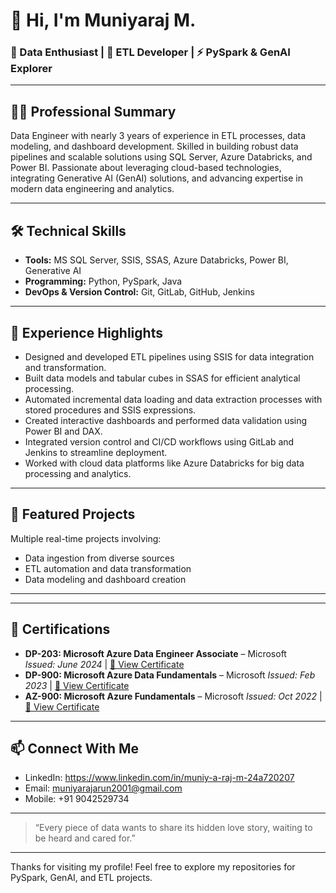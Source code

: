 # 👋 Hi, I'm Muniyaraj M.

### 🧠 Data Enthusiast | 🔄 ETL Developer | ⚡ PySpark & GenAI Explorer

---

## 👨‍💻 Professional Summary
Data Engineer with nearly 3 years of experience in ETL processes, data modeling, and dashboard development. Skilled in building robust data pipelines and scalable solutions using SQL Server, Azure Databricks, and Power BI. Passionate about leveraging cloud-based technologies, integrating Generative AI (GenAI) solutions, and advancing expertise in modern data engineering and analytics.

---

## 🛠️ Technical Skills
- **Tools:** MS SQL Server, SSIS, SSAS, Azure Databricks, Power BI, Generative AI  
- **Programming:** Python, PySpark, Java  
- **DevOps & Version Control:** Git, GitLab, GitHub, Jenkins  

---

## 💼 Experience Highlights
- Designed and developed ETL pipelines using SSIS for data integration and transformation.  
- Built data models and tabular cubes in SSAS for efficient analytical processing.  
- Automated incremental data loading and data extraction processes with stored procedures and SSIS expressions.  
- Created interactive dashboards and performed data validation using Power BI and DAX.  
- Integrated version control and CI/CD workflows using GitLab and Jenkins to streamline deployment.  
- Worked with cloud data platforms like Azure Databricks for big data processing and analytics.  

---

## 🚀 Featured Projects
Multiple real-time projects involving:
- Data ingestion from diverse sources  
- ETL automation and data transformation  
- Data modeling and dashboard creation  

---

---

## 📜 Certifications
- **DP-203: Microsoft Azure Data Engineer Associate** – Microsoft  
  _Issued: June 2024_ | [🔗 View Certificate](https://learn.microsoft.com/api/credentials/share/en-us/MMuniyarajCognizant-7365/D1ABD06A0D7C98BE?sharingId=53A3EC5AAB0B9E0F)
- **DP-900: Microsoft Azure Data Fundamentals** – Microsoft 
  _Issued: Feb 2023_ | [🔗 View Certificate](https://learn.microsoft.com/api/credentials/share/en-us/MMuniyarajCognizant-7365/594413885CA80B7E?sharingId=53A3EC5AAB0B9E0F)
- **AZ-900: Microsoft Azure Fundamentals** – Microsoft 
  _Issued: Oct 2022_ | [🔗 View Certificate](https://learn.microsoft.com/api/credentials/share/en-us/MMuniyarajCognizant-7365/560BF881B6A4EF82?sharingId=53A3EC5AAB0B9E0F)

---

## 📫 Connect With Me
- LinkedIn: https://www.linkedin.com/in/muniy-a-raj-m-24a720207
- Email: muniyarajarun2001@gmail.com  
- Mobile: +91 9042529734  

---

>“Every piece of data wants to share its hidden love story, waiting to be heard and cared for.”

---

Thanks for visiting my profile! Feel free to explore my repositories for PySpark, GenAI, and ETL projects.

